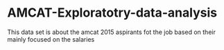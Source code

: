 # AMCAT-Exploratotry-data-analysis
This data set is about the amcat 2015 aspirants fot the job based on their mainly focused on the salaries  
